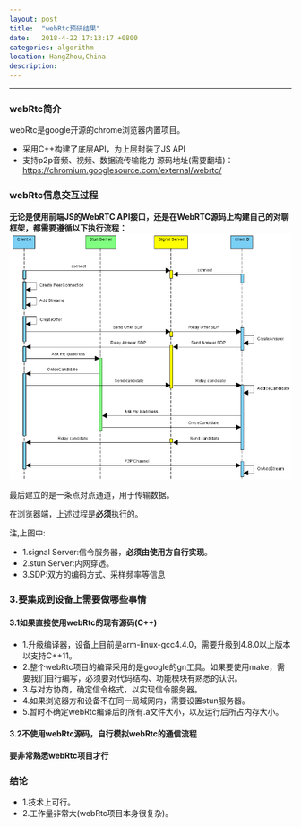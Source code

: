 ```yaml
---
layout: post
title:  "webRtc预研结果"
date:   2018-4-22 17:13:17 +0800
categories: algorithm
location: HangZhou,China 
description:  
---
```

---

### webRtc简介
webRtc是google开源的chrome浏览器内置项目。
* 采用C++构建了底层API，为上层封装了JS API
* 支持p2p音频、视频、数据流传输能力
源码地址(需要翻墙)：https://chromium.googlesource.com/external/webrtc/

### webRtc信息交互过程
**无论是使用前端JS的WebRTC API接口，还是在WebRTC源码上构建自己的对聊框架，都需要遵循以下执行流程：**
![Process](../material/WEBRTC/frame.png)

最后建立的是一条点对点通道，用于传输数据。

在浏览器端，上述过程是**必须**执行的。

注,上图中:
* 1.signal Server:信令服务器，**必须由使用方自行实现**。
* 2.stun Server:内网穿透。
* 3.SDP:双方的编码方式、采样频率等信息


### 3.要集成到设备上需要做哪些事情

#### 3.1如果直接使用webRtc的现有源码(C++)
* 1.升级编译器，设备上目前是arm-linux-gcc4.4.0，需要升级到4.8.0以上版本以支持C++11。
* 2.整个webRtc项目的编译采用的是google的gn工具。如果要使用make，需要我们自行编写，必须要对代码结构、功能模块有熟悉的认识。
* 3.与对方协商，确定信令格式，以实现信令服务器。
* 4.如果浏览器方和设备不在同一局域网内，需要设置stun服务器。
* 5.暂时不确定webRtc编译后的所有.a文件大小，以及运行后所占内存大小。

#### 3.2不使用webRtc源码，自行模拟webRtc的通信流程

**要非常熟悉webRtc项目才行**
### 结论
* 1.技术上可行。
* 2.工作量非常大(webRtc项目本身很复杂)。
